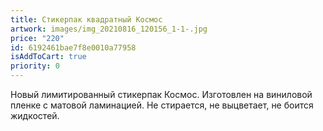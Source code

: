 ```yaml
---
title: Стикерпак квадратный Космос
artwork: images/img_20210816_120156_1-1-.jpg
price: "220"
id: 6192461bae7f8e0010a77958
isAddToCart: true
priority: 0
---
```

Новый лимитированный стикерпак Космос. Изготовлен на виниловой пленке с матовой ламинацией. Не стирается, не выцветает, не боится жидкостей.